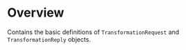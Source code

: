 
Overview
========

Contains the basic definitions of `TransformationRequest` and `TransformationReply`
objects.
